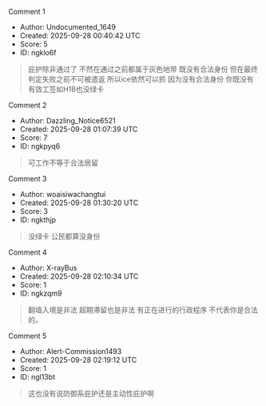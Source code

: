 Comment 1

- Author: Undocumented_1649
- Created: 2025-09-28 00:40:42 UTC
- Score: 5
- ID: ngklo6f

> 庇护除非通过了 不然在通过之前都属于灰色地带 既没有合法身份 但在最终判定失败之前不可被遣返 所以ice依然可以抓 因为没有合法身份 你既没有有效工签如H1B也没绿卡

Comment 2

- Author: Dazzling_Notice6521
- Created: 2025-09-28 01:07:39 UTC
- Score: 7
- ID: ngkpyq6

> 可工作不等于合法居留

Comment 3

- Author: woaisiwachangtui
- Created: 2025-09-28 01:30:20 UTC
- Score: 3
- ID: ngkthjp

> 没绿卡 公民都算没身份

Comment 4

- Author: X-rayBus
- Created: 2025-09-28 02:10:34 UTC
- Score: 1
- ID: ngkzqm9

> 翻墙入境是非法 超期滞留也是非法 有正在进行的行政程序 不代表你是合法的。

Comment 5

- Author: Alert-Commission1493
- Created: 2025-09-28 02:19:12 UTC
- Score: 1
- ID: ngl13bt

> 这也没有说防御系庇护还是主动性庇护啊
